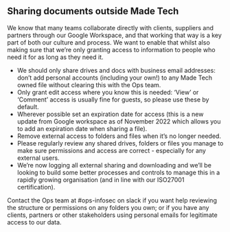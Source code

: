 ## Sharing documents outside Made Tech

We know that many teams collaborate directly with clients, suppliers and partners through our Google Workspace, and that working that way is a key part of both our culture and process. We want to enable that whilst also making sure that we’re only granting access to information to people who need it for as long as they need it.

- We should only share drives and docs with business email addresses: don’t add personal accounts (including your own!) to any Made Tech owned file without clearing this with the Ops team.
- Only grant edit access where you know this is needed: ‘View’ or ‘Comment’ access is usually fine for guests, so please use these by default.
- Wherever possible set an expiration date for access (this is a new update from Google workspace as of November 2022 which allows you to add an expiration date when sharing a file).
- Remove external access to folders and files when it’s no longer needed.
- Please regularly review any shared drives, folders or files you manage to make sure permissions and access are correct - especially for any external users. 
- We’re now logging all external sharing and downloading and we’ll be looking to build some better processes and controls to manage this in a rapidly growing organisation (and in line with our ISO27001 certification).

Contact the Ops team at #ops-infosec on slack if you want help reviewing the structure or permissions on any folders you own; or if you have any clients, partners or other stakeholders using personal emails for legitimate access to our data.
